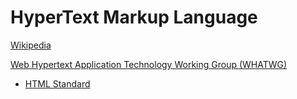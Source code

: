 # HyperText Markup Language
[Wikipedia](https://en.wikipedia.org/wiki/HTML)

[Web Hypertext Application Technology Working Group (WHATWG)](https://whatwg.org/)
- [HTML Standard](https://html.spec.whatwg.org/)